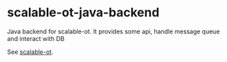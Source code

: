 # scalable-ot-java-backend
Java backend for scalable-ot. It provides some api, handle message queue and interact with DB

See [scalable-ot](https://github.com/BrotherJing/scalable-ot).
